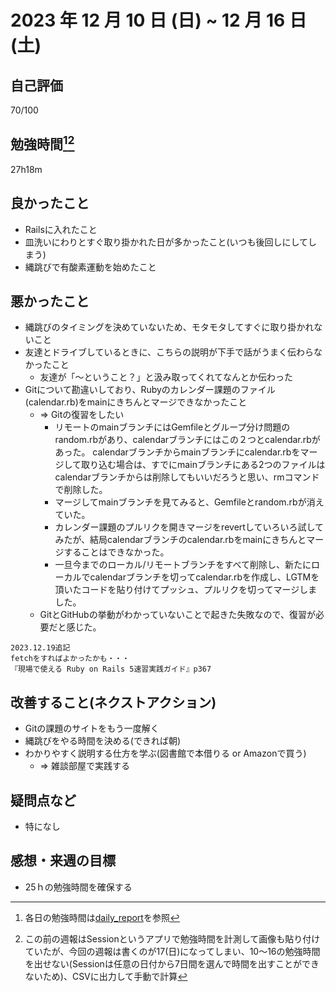 # 2023 年 12 月 10 日 (日) ~ 12 月 16 日 (土)

## 自己評価
70/100
 
## 勉強時間[^1][^2]
27h18m
[^1]: 各日の勉強時間は[daily_report](https://github.com/yokoyamamn/daily_report)を参照
[^2]: この前の週報はSessionというアプリで勉強時間を計測して画像も貼り付けていたが、今回の週報は書くのが17(日)になってしまい、10〜16の勉強時間を出せない(Sessionは任意の日付から7日間を選んで時間を出すことができないため)、CSVに出力して手動で計算

## 良かったこと
- Railsに入れたこと
- 皿洗いにわりとすぐ取り掛かれた日が多かったこと(いつも後回しにしてしまう)
- 縄跳びで有酸素運動を始めたこと


## 悪かったこと
- 縄跳びのタイミングを決めていないため、モタモタしてすぐに取り掛かれないこと
- 友達とドライブしているときに、こちらの説明が下手で話がうまく伝わらなかったこと
  - 友達が「〜ということ？」と汲み取ってくれてなんとか伝わった
- Gitについて勘違いしており、Rubyのカレンダー課題のファイル(calendar.rb)をmainにきちんとマージできなかったこと
  - => Gitの復習をしたい
    - リモートのmainブランチにはGemfileとグループ分け問題のrandom.rbがあり、calendarブランチにはこの２つとcalendar.rbがあった。
      calendarブランチからmainブランチにcalendar.rbをマージして取り込む場合は、すでにmainブランチにある2つのファイルはcalendarブランチからは削除してもいいだろうと思い、rmコマンドで削除した。
    - マージしてmainブランチを見てみると、Gemfileとrandom.rbが消えていた。
    - カレンダー課題のプルリクを開きマージをrevertしていろいろ試してみたが、結局calendarブランチのcalendar.rbをmainにきちんとマージすることはできなかった。
    - 一旦今までのローカル/リモートブランチをすべて削除し、新たにローカルでcalendarブランチを切ってcalendar.rbを作成し、LGTMを頂いたコードを貼り付けてプッシュ、プルリクを切ってマージしました。
  - GitとGitHubの挙動がわかっていないことで起きた失敗なので、復習が必要だと感じた。

```
2023.12.19追記
fetchをすればよかったかも・・・
『現場で使える Ruby on Rails 5速習実践ガイド』p367
```


## 改善すること(ネクストアクション)
- Gitの課題のサイトをもう一度解く
- 縄跳びをやる時間を決める(できれば朝)
- わかりやすく説明する仕方を学ぶ(図書館で本借りる or Amazonで買う)
    - => 雑談部屋で実践する


## 疑問点など
- 特になし


## 感想・来週の目標
- 25ｈの勉強時間を確保する
